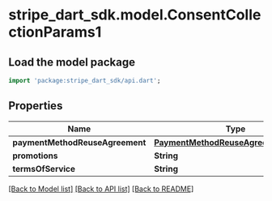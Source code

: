 # stripe_dart_sdk.model.ConsentCollectionParams1

## Load the model package
```dart
import 'package:stripe_dart_sdk/api.dart';
```

## Properties
Name | Type | Description | Notes
------------ | ------------- | ------------- | -------------
**paymentMethodReuseAgreement** | [**PaymentMethodReuseAgreementParams**](PaymentMethodReuseAgreementParams.md) |  | [optional] 
**promotions** | **String** |  | [optional] 
**termsOfService** | **String** |  | [optional] 

[[Back to Model list]](../README.md#documentation-for-models) [[Back to API list]](../README.md#documentation-for-api-endpoints) [[Back to README]](../README.md)


